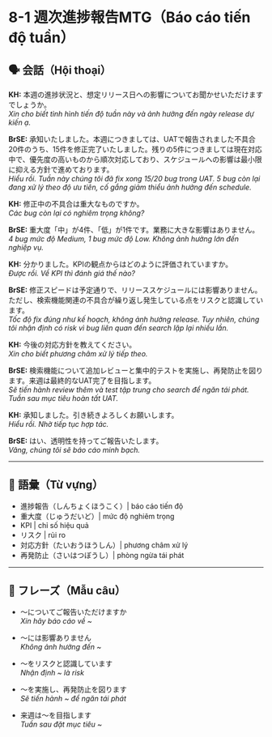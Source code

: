 # 8-1 週次進捗報告MTG（Báo cáo tiến độ tuần）

## 🗣️ 会話（Hội thoại）

**KH:** 本週の進捗状況と、想定リリース日への影響についてお聞かせいただけますでしょうか。  
*Xin cho biết tình hình tiến độ tuần này và ảnh hưởng đến ngày release dự kiến ạ.*

**BrSE:** 承知いたしました。本週につきましては、UATで報告されました不具合20件のうち、15件を修正完了いたしました。残りの5件につきましては現在対応中で、優先度の高いものから順次対応しており、スケジュールへの影響は最小限に抑える方針で進めております。  
*Hiểu rồi. Tuần này chúng tôi đã fix xong 15/20 bug trong UAT. 5 bug còn lại đang xử lý theo độ ưu tiên, cố gắng giảm thiểu ảnh hưởng đến schedule.*

**KH:** 修正中の不具合は重大なものですか。  
*Các bug còn lại có nghiêm trọng không?*  

**BrSE:** 重大度「中」が4件、「低」が1件です。業務に大きな影響はありません。  
*4 bug mức độ Medium, 1 bug mức độ Low. Không ảnh hưởng lớn đến nghiệp vụ.*  

**KH:** 分かりました。KPIの観点からはどのように評価されていますか。  
*Được rồi. Về KPI thì đánh giá thế nào?*  

**BrSE:** 修正スピードは予定通りで、リリーススケジュールには影響ありません。ただし、検索機能関連の不具合が繰り返し発生している点をリスクと認識しています。  
*Tốc độ fix đúng như kế hoạch, không ảnh hưởng release. Tuy nhiên, chúng tôi nhận định có risk vì bug liên quan đến search lặp lại nhiều lần.*  

**KH:** 今後の対応方針を教えてください。  
*Xin cho biết phương châm xử lý tiếp theo.*  

**BrSE:** 検索機能について追加レビューと集中的テストを実施し、再発防止を図ります。来週は最終的なUAT完了を目指します。  
*Sẽ tiến hành review thêm và test tập trung cho search để ngăn tái phát. Tuần sau mục tiêu hoàn tất UAT.*  

**KH:** 承知しました。引き続きよろしくお願いします。  
*Hiểu rồi. Nhờ tiếp tục hợp tác.*  

**BrSE:** はい、透明性を持ってご報告いたします。  
*Vâng, chúng tôi sẽ báo cáo minh bạch.*  

---

## 📖 語彙（Từ vựng）

- 進捗報告（しんちょくほうこく）| báo cáo tiến độ  
- 重大度（じゅうだいど）| mức độ nghiêm trọng  
- KPI | chỉ số hiệu quả  
- リスク | rủi ro  
- 対応方針（たいおうほうしん）| phương châm xử lý  
- 再発防止（さいはつぼうし）| phòng ngừa tái phát  

---

## 📝 フレーズ（Mẫu câu）

- ～についてご報告いただけますか  
  *Xin hãy báo cáo về ~*  

- ～には影響ありません  
  *Không ảnh hưởng đến ~*  

- ～をリスクと認識しています  
  *Nhận định ~ là risk*  

- ～を実施し、再発防止を図ります  
  *Sẽ tiến hành ~ để ngăn tái phát*  

- 来週は～を目指します  
  *Tuần sau đặt mục tiêu ~*  
